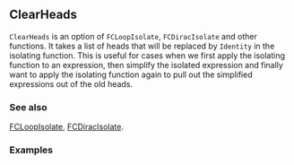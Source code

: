 ## ClearHeads

`ClearHeads` is an option of `FCLoopIsolate`, `FCDiracIsolate` and other functions. It takes a list of heads that will be replaced by `Identity` in the isolating function. This is useful for cases when we first apply the isolating function to an expression, then simplify the isolated expression and finally want to apply the isolating function again to pull out the simplified expressions out of the old heads.

### See also

[FCLoopIsolate](FCLoopIsolate), [FCDiracIsolate](FCDiracIsolate).

### Examples